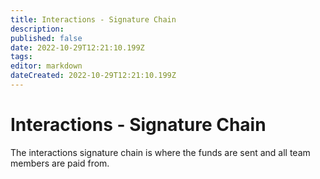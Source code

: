 ```yaml
---
title: Interactions - Signature Chain
description: 
published: false
date: 2022-10-29T12:21:10.199Z
tags: 
editor: markdown
dateCreated: 2022-10-29T12:21:10.199Z
---
```


# Interactions - Signature Chain
The interactions signature chain is where the funds are sent and all team members are paid from.